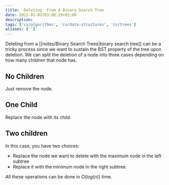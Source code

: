 ```yaml
---
title:  Deleting  From A Binary Search Tree
date: 2022-01-01T03:08:29+01:00
description: 
tags: ['cs/algorithms', 'cs/data-structures', 'cs/trees']
aliases: ['']
---
```


Deleting from a [[notes/Binary Search Trees|binary search tree]] can be a tricky
process since we want to sustain the BST property of the tree upon deletion. We
can split the deletion of a node into three cases depending on how many children
that node has.

##  No Children
Just remove the node.

## One Child
Replace the node with its child.

## Two children
In this case, you have two choices:

- Replace the node we want to delete with the maximum node in the left subtree
- Replace it with the minimum node in the right subtree.

All these operations can be done in $O(log(n))$ time.
